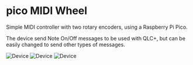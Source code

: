 # pico MIDI Wheel

Simple MIDI controller with two rotary encoders, using a Raspberry Pi Pico.

The device send Note On/Off messages to be used with QLC+, but can be easily changed to send other types of messages.

![Device](images/final1.jpg)
![Device](images/final2.jpg)
![Device](images/assembled.jpg)